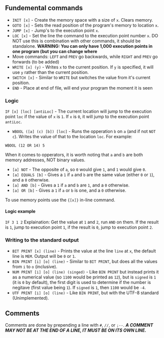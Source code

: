 ## Fundemental commands

- `INIT [x]` - Create the memory space with a size of `x`. Clears memory.
- `GOTO [x]` - Sets the read position of the program's memory to location `x`.
- `JUMP [x]` - Jump's to the execution point `x`.
- `LOC [x]` - Set the line the command to the execution point number `x`. DO NOT use this is combination with other commands, it should be standalone. **WARNING: You can only have 1,000 execution points in one program (but you can change where**
- Move commands: `LEFT` and `PREV` go backwards, while `RIGHT` and `PREV` go forwards (to be added)
- `WRITE [x] (y)` - Writes `x` to the current position. If `y` is specified, it will use `y` rather than the current position.
- `SWITCH [x]` - Similar to `WRITE` but switches the value from it's current position.
- `END` - Place at end of file, will end your program the moment it is seen

### Logic

`IF [x] [loc] [antiLoc]` - The current location will jump to the execution point `loc` if the value of `x` is `1`. If `x` is `0`, it will jump to the execution point `antiLoc`.

- `WBOOL ([a] (c) [b]) [loc]` - Runs the opperation `b` on `a` (and if not `NOT` `c`). Writes the value of that to the location `loc`. For example:

```
WBOOL (12 OR 14) 5
```

When it comes to opperators, it is worth noting that `a` and `b` are both memory addresses, NOT binary values.

- `[a] NOT` - The opposite of `a`, so `0` would give `1`, and `1` would give `0`.
- `[a] EQUALS [b]` - Gives a `1` if `a` and `b` are the same value (either `0` or `1`), and a `0` otherwise.
- `[a] AND [b]` - Gives a `1` if `a` and `b` are `1`, and a `0` otherwise.
- `[a] OR [b]` - Gives a `1` if `a` or `b` is one, and a `0` otherwise.

To use memory points use the `{[x]}` in-line command.

#### Logic example

`IF 3 1 2`
Explaination: Get the value at `1` and `2`, run `AND` on them. If the result is `1`, jump to execution point `1`, if the result is `0`, jump to execution point `2`.

### Writing to the standard output

- `BIT PRINT [x] (line)` - Prints the value at the line `line` at `x`, the default line is `MEM`. Output will be `0` or `1`.
- `BIN PRINT [i] [o] (line)` - Similar to `BIT PRINT`, but does all the values from `i` to `o` (inclusive).
- `NUM PRINT [i] [o] (line) (singed)` - Like `BIN PRINT` but instead prints it as a numerical value (so `1100` would be printed as `12`), but is `signed` is `1` (it is `0` by default), the first digit is used to determine if the number is negitave (first value being `1`). If `signed` is `1`, then `1100` would be `-4`.
- `UTF PRINT [i] [o] (line)` - Like `BIN PRINT`, but with the UTF-8 standard (Unimplemented).

## Comments

Comments are done by prepending a line with `#`, `//`, or `;--`. **_A COMMENT MAY NOT BE AT THE END OF A LINE, IT MUST BE ON ITS OWN LINE._**
